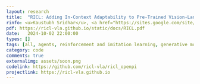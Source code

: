 ```yaml
---
layout: research
title:  "RICL: Adding In-Context Adaptability to Pre-Trained Vision-Language-Action Models."
rinfo: <u>Kaustubh Sridhar</u>, <a href="https://sites.google.com/site/duttasouradeep39/">Souradeep Dutta</a>, <a href="https://www.seas.upenn.edu/~dineshj/">Dinesh Jayaraman</a>, <a href="https://www.cis.upenn.edu/~lee/home/index.shtml">Insup Lee</a>. <ul>➥ Submitted to the Conference on Robot Learning (CoRL) 2025.</ul> 
pdf: https://ricl-vla.github.io/static/docs/RICL.pdf
date:   2024-10-02 22:00:00
types: []
tags: [all, agents, reinforcement and imitation learning, generative models]
category: code
comments: true
externalimg: assets/soon.png
codelink: https://github.com/ricl-vla/ricl_openpi
projectlink: https://ricl-vla.github.io
---
```

